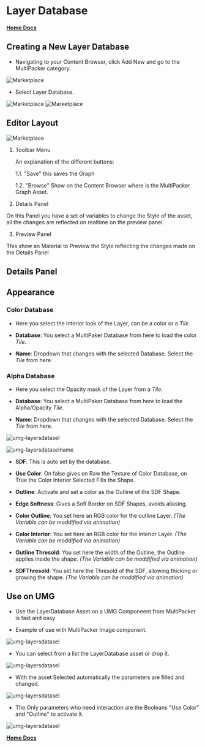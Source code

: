 # Layer Database

[**Home Docs**](https://cheke.github.io/MultiPacker)

## Creating a New Layer Database

- Navigating to your Content Browser, click Add New and go to the MultiPacker category.

![Marketplace](/MultiPacker/Images/sc_newasset.jpg)

- Select Layer Database.

![Marketplace](/MultiPacker/Images/sc_newlayerdatabase.jpg)
![Marketplace](/MultiPacker/Images/sc_newlayerdatabaseselected.jpg)

## Editor Layout

![Marketplace](/MultiPacker/Images/sc_layerdatabaselayout.jpg)

1. Toolbar Menu

    An explanation of the different buttons:
    
    1.1. "Save" this saves the Graph

    1.2. "Browse" Show on the Content Browser where is the MultiPacker Graph Asset.
    
2. Details Panel

  On this Panel you have a set of variables to change the Style of the asset, all the changes are reflected on realtime on the preview panel.

3. Preview Panel

  This show an Material to Preview the Style reflecting the changes made on the Details Panel

## Details Panel

## Appearance

### Color Database

- Here you select the interior look of the Layer, can be a color or a *Tile*.

- **Database**: You select a MultiPaker Database from here to load the color *Tile*.

- **Name**: Dropdown that changes with the selected Database. Select the *Tile* from here.

### Alpha Database

- Here you select the Opacity mask of the Layer from a *Tile*.

- **Database**: You select a MultiPaker Database from here to load the Alpha/Opacity *Tile*.

- **Name**: Dropdown that changes with the selected Database. Select the *Tile* from here.

![umg-layersdatasel](/MultiPacker/Images/sc_layersMPDselection.jpg)

![umg-layersdataselname](/MultiPacker/Images/sc_layersNameSelection.jpg)

- **SDF**: This is auto set by the database.

- **Use Color**: On false gives on Raw the Texture of Color Database, on True the Color Interior Selected Fills the Shape.

- **Outline**: Activate and set a color as the Outline of the SDF Shape.

- **Edge Softness**: Gives a Soft Border on SDF Shapes, avoids aliasing.

- **Color Outline**: You set here an RGB color for the outline Layer. *(The Variable can be moddified via animation)*

- **Color Interior**: You set here an RGB color for the interior Layer. *(The Variable can be moddified via animation)*

- **Outline Thresold**: You set here the width of the Outline, the Outline applies inside the shape. *(The Variable can be moddified via animation)*

- **SDFThresold**: You set here the Thresold of the SDF, allowing thicking or growing the shape. *(The Variable can be moddified via animation)*

## Use on UMG

- Use the LayerDatabase Asset on a UMG Componeent from MultiPacker is fast and easy

- Example of use with MultiPacker Image component.

![umg-layersdatasel](/MultiPacker/Images/sc_layerdatabaseImage.jpg)

- You can select from a list the LayerDatabase asset or drop it.

![umg-layersdatasel](/MultiPacker/Images/sc_layerdatabaseImageselection.jpg)

- With the asset Selected automatically the parameters are filled and changed.

![umg-layersdatasel](/MultiPacker/Images/sc_layerdatabaseimageselected.jpg)

- The Only parameters who need interaction are the Booleans "Use Color" and "Outline" to activate it.

![umg-layersdatasel](/MultiPacker/Images/sc_layerdatabaseimagesetbools.jpg)

[**Home Docs**](https://cheke.github.io/MultiPacker)
